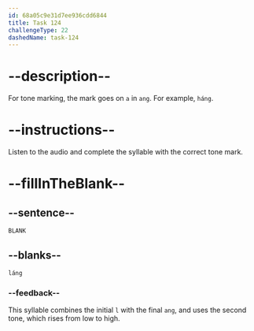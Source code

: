 ```yaml
---
id: 68a05c9e31d7ee936cdd6844
title: Task 124
challengeType: 22
dashedName: task-124
---
```


<!-- (Audio) A: láng -->

# --description--

For tone marking, the mark goes on `a` in `ang`. For example, `háng`.

# --instructions--

Listen to the audio and complete the syllable with the correct tone mark.

# --fillInTheBlank--

## --sentence--

`BLANK`

## --blanks--

`láng`

### --feedback--

This syllable combines the initial `l` with the final `ang`, and uses the second tone, which rises from low to high.
